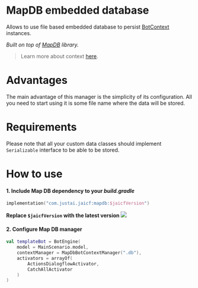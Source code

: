 # MapDB embedded database

Allows to use file based embedded database to persist [BotContext](https://github.com/just-ai/jaicf-kotlin/blob/master/core/src/main/kotlin/com/justai/jaicf/context/BotContext.kt) instances.

_Built on top of [MapDB](https://github.com/jankotek/mapdb) library._

> Learn more about context [here](https://github.com/just-ai/jaicf-kotlin/wiki/context).

# Advantages

The main advantage of this manager is the simplicity of its configuration.
All you need to start using it is some file name where the data will be stored.

# Requirements

Please note that all your custom data classes should implement `Serializable` interface to be able to be stored.

# How to use

#### 1. Include Map DB dependency to your _build.gradle_

```kotlin
implementation("com.justai.jaicf:mapdb:$jaicfVersion")
```

**Replace `$jaicfVersion` with the latest version ![](https://img.shields.io/github/v/release/just-ai/jaicf-kotlin?color=%23000&label=&style=flat-square)**

#### 2. Configure Map DB manager

```kotlin
val templateBot = BotEngine(
    model = MainScenario.model,
    contextManager = MapDbBotContextManager(".db"),
    activators = arrayOf(
        ActionsDialogflowActivator,
        CatchAllActivator
    )
)
```